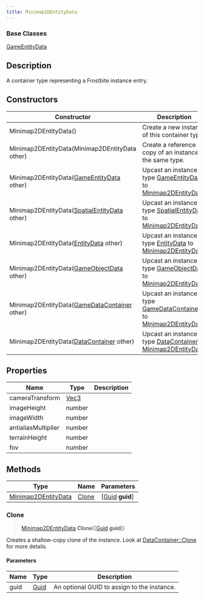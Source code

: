 ```yaml
---
title: Minimap2DEntityData
---
```

### Base Classes

[GameEntityData](GameEntityData)

## Description

A container type representing a Frostbite instance entry.

## Constructors

| Constructor                                                                    | Description                                                                                                                   |
| ------------------------------------------------------------------------------ | ----------------------------------------------------------------------------------------------------------------------------- |
| Minimap2DEntityData()                                                          | Create a new instance of this container type.                                                                                 |
| Minimap2DEntityData(Minimap2DEntityData other)                                 | Create a reference copy of an instance of the same type.                                                                      |
| Minimap2DEntityData([GameEntityData](GameEntityData) other)                    | Upcast an instance of type [GameEntityData](GameEntityData) to [Minimap2DEntityData](Minimap2DEntityData).                    |
| Minimap2DEntityData([SpatialEntityData](SpatialEntityData) other)              | Upcast an instance of type [SpatialEntityData](SpatialEntityData) to [Minimap2DEntityData](Minimap2DEntityData).              |
| Minimap2DEntityData([EntityData](EntityData) other)                            | Upcast an instance of type [EntityData](EntityData) to [Minimap2DEntityData](Minimap2DEntityData).                            |
| Minimap2DEntityData([GameObjectData](GameObjectData) other)                    | Upcast an instance of type [GameObjectData](GameObjectData) to [Minimap2DEntityData](Minimap2DEntityData).                    |
| Minimap2DEntityData([GameDataContainer](GameDataContainer) other)              | Upcast an instance of type [GameDataContainer](GameDataContainer) to [Minimap2DEntityData](Minimap2DEntityData).              |
| Minimap2DEntityData([DataContainer](/vext/ref/shared/class/datacontainer) other) | Upcast an instance of type [DataContainer](/vext/ref/shared/class/datacontainer) to [Minimap2DEntityData](Minimap2DEntityData). |

## Properties

| Name                | Type                              | Description |
| ------------------- | --------------------------------- | ----------- |
| cameraTransform     | [Vec3](/vext/ref/shared/class/Vec3) |             |
| imageHeight         | number                            |             |
| imageWidth          | number                            |             |
| antialiasMultiplier | number                            |             |
| terrainHeight       | number                            |             |
| fov                 | number                            |             |

## Methods

| Type                                       | Name            | Parameters                                     |
| ------------------------------------------ | --------------- | ---------------------------------------------- |
| [Minimap2DEntityData](Minimap2DEntityData) | [Clone](#clone) | \[[Guid](/vext/ref/shared/class/guid) **guid**\] |

### Clone

> [Minimap2DEntityData](Minimap2DEntityData) **Clone**(\[[Guid](/vext/ref/shared/class/guid) **guid**\])

Creates a shallow-copy clone of the instance. Look at [DataContainer::Clone](/vext/ref/shared/class/datacontainer#clone) for more details.

#### Parameters

| Name | Type         | Description                                 |
| ---- | ------------ | ------------------------------------------- |
| guid | [Guid](Guid) | An optional GUID to assign to the instance. |
